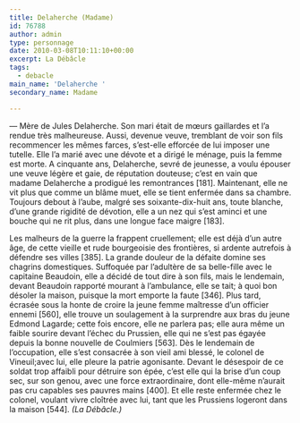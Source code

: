 ```yaml
---
title: Delaherche (Madame)
id: 76788
author: admin
type: personnage
date: 2010-03-08T10:11:10+00:00
excerpt: La Débâcle
tags:
  - debacle
main_name: 'Delaherche '
secondary_name: Madame

---
```

— Mère de Jules Delaherche. Son mari était de mœurs gaillardes et l&rsquo;a rendue très malheureuse. Aussi, devenue veuve, tremblant de voir son fils recommencer les mêmes farces, s&rsquo;est-elle efforcée de lui imposer une tutelle. Elle l&rsquo;a marié avec une dévote et a dirigé le ménage, puis la femme est morte. A cinquante ans, Delaherche, sevré de jeunesse, a voulu épouser une veuve légère et gaie, de réputation douteuse; c&rsquo;est en vain que madame Delaherche a prodigué les remontrances [181]. Maintenant, elle ne vit plus que comme un blâme muet, elle se tient enfermée dans sa chambre. Toujours debout à l&rsquo;aube, malgré ses soixante-dix-huit ans, toute blanche, d&rsquo;une grande rigidité de dévotion, elle a un nez qui s&rsquo;est aminci et une bouche qui ne rit plus, dans une longue face maigre [183].

Les malheurs de la guerre la frappent cruellement; elle est déjà d&rsquo;un autre âge, de cette vieille et rude bourgeoisie des frontières, si ardente autrefois à défendre ses villes [385]. La grande douleur de la défaite domine ses chagrins domestiques. Suffoquée par l&rsquo;adultère de sa belle-fille avec le capitaine Beaudoin, elle a décidé de tout dire à son fils, mais le lendemain, devant Beaudoin rapporté mourant à l&rsquo;ambulance, elle se tait; à quoi bon désoler la maison, puisque la mort emporte la faute [346]. Plus tard, écrasée sous la honte de croire la jeune femme maîtresse d&rsquo;un officier ennemi [560], elle trouve un soulagement à la surprendre aux bras du jeune Edmond Lagarde; cette fois encore, elle ne parlera pas; elle aura même un faible sourire devant l&rsquo;échec du Prussien, elle qui ne s&rsquo;est pas égayée depuis la bonne nouvelle de Coulmiers [563]. Dès le lendemain de l&rsquo;occupation, elle s&rsquo;est consacrée à son vieil ami blessé, le colonel de Vineuil;avec lui, elle pleure la patrie agonisante. Devant le désespoir de ce soldat trop affaibli pour détruire son épée, c&rsquo;est elle qui la brise d&rsquo;un coup sec, sur son genou, avec une force extraordinaire, dont elle-même n&rsquo;aurait pas cru capables ses pauvres mains [400]. Et elle reste enfermée chez le colonel, voulant vivre cloîtrée avec lui, tant que les Prussiens logeront dans la maison [544]. _(La Débâcle.)_